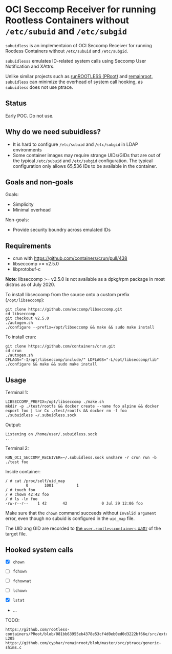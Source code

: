 # OCI Seccomp Receiver for running Rootless Containers without `/etc/subuid` and `/etc/subgid`

`subuidless` is an implementaion of OCI Seccomp Receiver for running Rootless Containers without `/etc/subuid` and `/etc/subgid`.

`subuidlesss` emulates ID-related system calls using Seccomp User Notification and XAttrs.

Unlike similar projects such as [runROOTLESS (PRoot)](https://github.com/rootless-containers/runrootless) and [remainroot](https://github.com/cyphar/remainroot), `subuidless` can minimize the overhead of system call hooking, as `subuidless` does not use ptrace.

## Status

Early POC. Do not use.

## Why do we need subuidless?
* It is hard to configure `/etc/subuid` and `/etc/subgid` in LDAP environments
* Some container images may require strange UIDs/GIDs that are out of the typical `/etc/subuid` and `/etc/subgid` configuration. The typical configuration only allows 65,536 IDs to be available in the container.

## Goals and non-goals
Goals:
* Simplicity
* Minimal overhead

Non-goals:
* Provide security boundry across emulated IDs

## Requirements
* crun with https://github.com/containers/crun/pull/438
* libseccomp >= v2.5.0
* libprotobuf-c

**Note**: libseccomp >= v2.5.0 is not available as a dpkg/rpm package in most distros as of July 2020.

To install libseccomp from the source onto a custom prefix (`/opt/libseccomp`):
```console
git clone https://github.com/seccomp/libseccomp.git
cd libseccomp
git checkout v2.5.0
./autogen.sh
./configure --prefix=/opt/libseccomp && make && sudo make install
```

To install crun:
```console
git clone https://github.com/containers/crun.git
cd crun
./autogen.sh
CFLAGS="-I/opt/libseccomp/include/" LDFLAGS="-L/opt/libseccomp/lib" ./configure && make && sudo make install
```

## Usage

Terminal 1:
```console
LIBSECCOMP_PREFIX=/opt/libseccomp ./make.sh
mkdir -p ./test/rootfs && docker create --name foo alpine && docker export foo | tar Cx ./test/rootfs && docker rm -f foo
./subuidless ~/.subuidless.sock
```

Output:
```console
Listening on /home/user/.subuidless.sock
...
```

Terminal 2:
```console
RUN_OCI_SECCOMP_RECEIVER=~/.subuidless.sock unshare -r crun run -b ./test foo
```

Inside container:

```console
/ # cat /proc/self/uid_map
         0       1001          1
/ # touch foo
/ # chown 42:42 foo
/ # ls -ln foo
-rw-r--r--    1 42       42               0 Jul 29 12:06 foo
```

Make sure that the `chown` command succeeds without `Invalid argument` error, even though no subuid is configured in the `uid_map` file.

The UID ang GID are recorded to [the `user.rootlesscontainers` xattr](https://github.com/rootless-containers/proto) of the target file. 

## Hooked system calls
- [X] `chown`
- [ ] `fchown`
- [ ] `fchownat`
- [ ] `lchown`

- [X] `lstat`
- ...

TODO:
```
https://github.com/rootless-containers/PRoot/blob/081bb63955eb4378e53cf4d0eb0ed0d3222bf66e/src/extension/fake_id0/fake_id0.c#L141-L205
https://github.com/cyphar/remainroot/blob/master/src/ptrace/generic-shims.c
```
